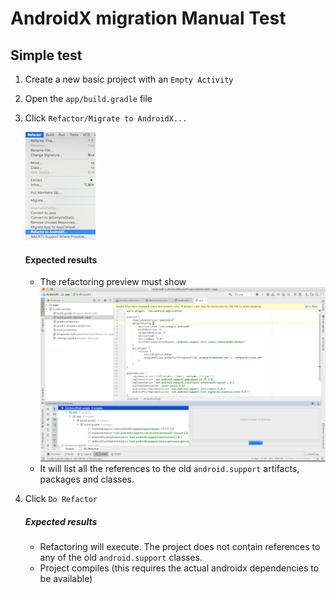 # AndroidX migration Manual Test

Simple test
----
1. Create a new basic project with an `Empty Activity`
1. Open the `app/build.gradle` file
1. Click `Refactor/Migrate to AndroidX...`

    ![Menu option][menu]

    #### Expected results
    - The refactoring preview must show
    ![Do Refactor Screen][do_refactor]
    - It will list all the references to the old `android.support` artifacts, packages and classes.

1. Click `Do Refactor`
    ##### Expected results
    - Refactoring will execute. The project does not contain references to any of the old `android.support` classes.
    - Project compiles (this requires the actual androidx dependencies to be available)


[menu]: res/androidx-refactoring/menu.png
[do_refactor]: res/androidx-refactoring/do-refactor.png

